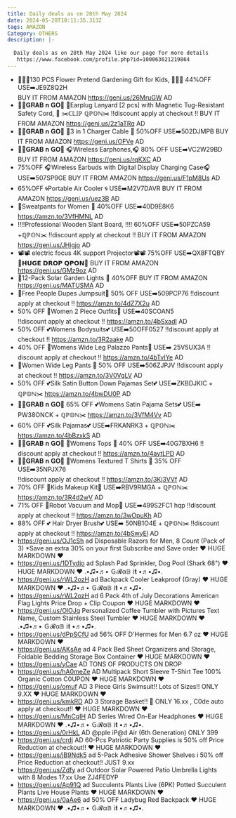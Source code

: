 ```yaml
---
title: Daily deals as on 28th May 2024
date: 2024-05-28T10:11:35.313Z
tags: AMAZON
Category: OTHERS
description: |-
  
  Daily deals as on 28th May 2024 like our page for more details
   https://www.facebook.com/profile.php?id=100063621219864
---
```

* 🌸🌹🌺130 PCS Flower Pretend Gardening Gift for Kids, 🌸🌹🌺
  44%OFF
  USE➡️JE9Z8Q2H\
  BUY IT FROM AMAZON
  https://geni.us/26MruGW
  AD
* 🏃‍♀️𝐆𝐑𝐀𝐁 𝐧 𝐆𝐎🏃
  🔌Earplug Lanyard \[2 pcs] with Magnetic Tug-Resistant Safety Cord, 🔌
  ✂️ℂ𝕃𝕀ℙ ℚℙ𝕆ℕ✂️
  ‼️discount apply at checkout ‼️
  BUY IT FROM AMAZON
  https://geni.us/2z1aTRq
  AD
* 🏃‍♀️𝐆𝐑𝐀𝐁 𝐧 𝐆𝐎🏃
  🔌3 in 1 Charger Cable 🔌
  50%OFF
  USE➡️502DJMPB
  BUY IT FROM AMAZON
  https://geni.us/OFVe
  AD
* 🏃‍♀️𝐆𝐑𝐀𝐁 𝐧 𝐆𝐎🏃
  🎧Wireless Earphones,🎧
  80% OFF
  USE➡️VC2W29BD
  BUY IT FROM AMAZON
  https://geni.us/rqKXC
  AD
* 75%OFF
  🎧Wireless Earbuds with Digital Display Charging Case🎧
  USE➡️507SP9GE
  BUY IT FROM AMAZON
  https://geni.us/F1pM8Us
  AD
* 65%OFF
  🌀Portable Air Cooler 🌀
  USE➡️M2V7DAVR
  BUY IT FROM AMAZON
  https://geni.us/uez3B
  AD
* 👖Sweatpants for Women 👖
  40%OFF
  USE➡️40D9E8K6
  https://amzn.to/3VfHMNL
  AD
* ‼️‼️Professional Wooden Slant
   Board, ‼️‼️
  60%OFF
  USE➡️50PZCA59 +ℚℙ𝕆ℕ✂️
  ‼️discount apply at checkout ‼️
  BUY IT FROM AMAZON
  https://geni.us/JHigjo
  AD
* 📽️📽️ electric focus 4K support Projector📽️📽️
  75%OFF
  USE➡️QX8FTQBY
  💸𝗛𝗨𝗚𝗘 𝗗𝗥𝗢𝗣 𝗤𝗣𝗢𝗡💸
  BUY IT FROM AMAZON
  https://geni.us/GMz9oz
  AD
* 🌟12-Pack Solar Garden Lights 🌟
  40%OFF
  BUY IT FROM AMAZON
  https://geni.us/MATUSMA
  AD
* 👖Free People Dupes Jumpsuit👖
  50% OFF
  USE➡️509PCP76 
  ‼️discount apply at checkout ‼️
  https://amzn.to/4dZ7X2u
  AD
* 50% OFF 
  👖Women 2 Piece Outfits👖
  USE➡️40SCOAN5\
  ‼️discount apply at checkout ‼️
  https://amzn.to/4bSxadl
  AD
* 50% OFF 
  💕Womens Bodysuits💕
  USE➡️50OFF0527 
  ‼️discount apply at checkout ‼️
  https://amzn.to/3R2aake
  AD
* 40% OFF 
  👖Womens Wide Leg Palazzo Pants👖
  USE➡️ 25V5UX3A 
  ‼️discount apply at checkout ‼️
   https://amzn.to/4bTvIYe
  AD
* 👖Women Wide Leg Pants  👖
  50% OFF
  USE➡️506ZJPJV 
  ‼️discount apply at checkout ‼️
  https://amzn.to/3V0VgLV
  AD
* 50% OFF 
  💕Silk Satin Button Down Pajamas
   Set💕
  USE➡️ZKBDJKIC + ℚℙ𝕆ℕ✂️ https://amzn.to/4bwDU0P
  AD
* 🏃‍♀️𝐆𝐑𝐀𝐁 𝐧 𝐆𝐎🏃
  65% OFF
   💕Womens Satin Pajama Sets💕
  USE➡️ PW38ONCK + ℚℙ𝕆ℕ✂️ https://amzn.to/3VfM4Vv
  AD
* 60% OFF 
  💕Silk Pajamas💕
  USE➡️FRKANRK3 + ℚℙ𝕆ℕ✂️
  https://amzn.to/4bBzxkS
  AD
* 🏃‍♀️𝐆𝐑𝐀𝐁 𝐧 𝐆𝐎🏃
  👕Womens Tops 👕
  40% OFF
  USE➡️40G7BXH6 
  ‼️discount apply at checkout ‼️
  https://amzn.to/4aytLPD
  AD
* 🏃‍♀️𝐆𝐑𝐀𝐁 𝐧 𝐆𝐎🏃
  👕Womens Textured T Shirts  👕
  35% OFF
  USE➡️35NPJX76\
  ‼️discount apply at checkout ‼️
  https://amzn.to/3Kj3VVf
  AD
* 70% OFF
  💜Kids Makeup Kit💜
  USE➡️RBV9RMGA + ℚℙ𝕆ℕ✂️ https://amzn.to/3R4d2wV
  AD
* 71% OFF
  🌟Robot Vacuum and Mop🌟
  USE➡️499S2FC1 
  hqp
  ‼️discount apply at checkout ‼️
  https://amzn.to/3wOpuKh
  AD
* 88% OFF
  💕 Hair Dryer Brush💕
  USE➡️ 50NB1O4E + ℚℙ𝕆ℕ✂️
  ‼️discount apply at checkout ‼️
  https://amzn.to/4bSwyEl
  AD
* https://geni.us/OJ1cSh   ad
  Disposable Razors for Men, 8 Count (Pack of 3)
  *Save an extra 30% on your first Subscribe and Save order
  ♥ HUGE MARKDOWN ♥
* https://geni.us/1DTydjo     ad
  Splash Pad Sprinkler, Dog Pool (Shark 68")
  ♥ HUGE MARKDOWN ♥
  .•♫•♬• Ｇ𝓡α𝔹 𝕚𝐭 •♬•♫•.
* https://geni.us/rWL2ozH    ad
  Backpack Cooler Leakproof (Gray)
  ♥ HUGE MARKDOWN ♥
  .•♫•♬• Ｇ𝓡α𝔹 𝕚𝐭 •♬•♫•.
* https://geni.us/rWL2ozH    ad
  6 Pack 4th of July Decorations American Flag Lights
  Price Drop + Clip Coupon
  ♥ HUGE MARKDOWN ♥
* https://geni.us/OlOJq
  Personalized Coffee Tumbler with Pictures Text Name, Custom Stainless Steel Tumbler 
  ♥ HUGE MARKDOWN ♥
  .•♫•♬• Ｇ𝓡α𝔹 𝕚𝐭 •♬•♫•.
* https://geni.us/dPpSCfU   ad
  56% OFF
  D'Hermes for Men 6.7 oz
  ♥ HUGE MARKDOWN ♥
* https://geni.us/AKsAe   ad
  4 Pack Bed Sheet Organizers and Storage, Foldable Bedding Storage Box Container
  ♥ HUGE MARKDOWN ♥
* https://geni.us/yCae    AD
  TONS OF PRODUCTS ON DROP
* https://geni.us/hA0meZe   AD
  Multipack Short Sleeve T-Shirt Tee 100% Organic Cotton 
  C0UPON
  ♥ HUGE MARKDOWN ♥
* https://geni.us/omuf     AD
  3 Piece Girls Swimsuit!! Lots of Sizes!! 
  ONLY 9.XX 
  ♥ HUGE MARKDOWN ♥
* https://geni.us/kmkRD    AD
  3 Storage Basket!! 🧺 
  ONLY 16.xx , C0de auto apply at checkout!! 
  ♥ HUGE MARKDOWN ♥
* https://geni.us/MnCqIH       AD
  Series Wired On-Ear Headphones
  ♥ HUGE MARKDOWN ♥
  .•♫•♬• Ｇ𝓡α𝔹 𝕚𝐭 •♬•♫•.
* https://geni.us/0rHkL   AD
  @pple iP@d Air (6th Generation) 
  ONLY 399 
* https://geni.us/crdj     AD
  60-Pcs Patriotic Party Supplies is 50% off Price Reduction at checkout!!
  ♥ HUGE MARKDOWN ♥
* https://geni.us/jB9Ndk5    ad
  5-Pack Adhesive Shower Shelves i
  50% off Price Reduction at checkout!!
  JUST 9.xx
* https://geni.us/Zdfy   ad
  Outdoor Solar Powered Patio Umbrella Lights with 8 Modes
  17.xx 
  Use    ZJ4FEDYP 
* https://geni.us/Ap91Q    ad
  Succulents Plants Live (6PK) Potted Succulent Plants Live House Plants
  ♥ HUGE MARKDOWN ♥
* https://geni.us/0aAe6    ad
  50% OFF
  Ladybug Red Backpack
  ♥ HUGE MARKDOWN ♥
  .•♫•♬• Ｇ𝓡α𝔹 𝕚𝐭 •♬•♫•.